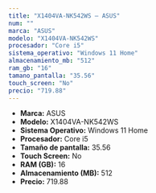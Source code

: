 ```yaml
---
title: "X1404VA-NK542WS — ASUS"
num: ""
marca: "ASUS"
modelo: "X1404VA-NK542WS"
procesador: "Core i5"
sistema_operativo: "Windows 11 Home"
almacenamiento_mb: "512"
ram_gb: "16"
tamano_pantalla: "35.56"
touch_screen: "No"
precio: "719.88"
---
```

<ul>
<li><strong>Marca:</strong> ASUS</li>
<li><strong>Modelo:</strong> X1404VA-NK542WS</li>
<li><strong>Sistema Operativo:</strong> Windows 11 Home</li>
<li><strong>Procesador:</strong> Core i5 </li>
<li><strong>Tamaño de pantalla:</strong> 35.56</li>
<li><strong>Touch Screen:</strong> No</li>
<li><strong>RAM (GB):</strong> 16</li>
<li><strong>Almacenamiento (MB):</strong> 512</li>
<li><strong>Precio:</strong> 719.88</li>
</ul>